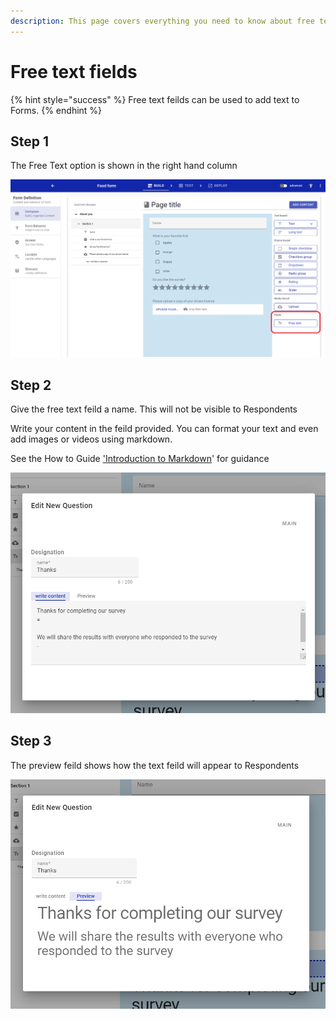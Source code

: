 ```yaml
---
description: This page covers everything you need to know about free text fields
---
```


# Free text fields

{% hint style="success" %}
Free text feilds can be used to add text to Forms.
{% endhint %}

## Step 1

The Free Text option is shown in the right hand column

![](<../../../.gitbook/assets/image (328) (1).png>)

## Step 2

Give the free text feild a name. This will not be visible to Respondents

Write your content in the feild provided. You can format your text and even add images or videos using markdown.

See the How to Guide ['Introduction to Markdown](../../forms/introduction-to-markdown.md)' for guidance

![](<../../../.gitbook/assets/image (317) (1).png>)

## Step 3

The preview feild shows how the text feild will appear to Respondents

![](<../../../.gitbook/assets/image (324) (1) (1).png>)
